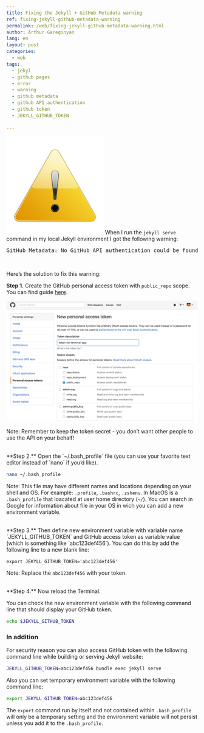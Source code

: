 ```yaml
---
title: Fixing the Jekyll + GitHub Metadata warning
ref: fixing-jekyll-github-metadata-warning
permalink: /web/fixing-jekyll-github-metadata-warning.html
author: Arthur Gareginyan
lang: en
layout: post
categories:
  - web
tags:
  - jekyl
  - github pages
  - error
  - warning
  - github metadata
  - github API authentication
  - github token
  - JEKYLL_GITHUB_TOKEN

---
```


![thumb](/images/fixing-jekyll-github-metadata-warning/error.png)
When I run the `jekyll serve` command in my local Jekyll environment I got the following warning:
<pre>
GitHub Metadata: No GitHub API authentication could be found. Some fields may be missing or have incorrect data.
</pre>

<br>

Here’s the solution to fix this warning:


**Step 1.** Create the GitHub personal access token with `public_repo` scope. You can find guide [here](https://help.github.com/articles/creating-an-access-token-for-command-line-use/).

![](/images/fixing-jekyll-github-metadata-warning/github-metadata-error.png)

Note: Remember to keep the token secret - you don’t want other people to use the API on your behalf!


<br>
**Step 2.** Open the `~/.bash_profile` file (you can use your favorite text editor instead of `nano` if you’d like).

```sh
nano ~/.bash_profile
```

Note: This file may have different names and locations depending on your shell and OS. For example: `.profile`, `.bashrc`, `.zshenv`. In MacOS is a `.bash_profile` that loacated at user home directory (`~/`). You can search in Google for information about file in your OS in wich you can add a new environment variable.


<br>
**Step 3.** Then define new environment variable with variable name `JEKYLL_GITHUB_TOKEN` and GitHub access token as variable value (which is something like `abc123def456`). You can do this by add the following line to a new blank line:

```
export JEKYLL_GITHUB_TOKEN='abc123def456'
```

Note: Replace the `abc123def456` with your token.


<br>
**Step 4.** Now reload the Terminal.

You can check the new environment variable with the following command line that should display your GitHub token.

```sh
echo $JEKYLL_GITHUB_TOKEN
```


### In addition

For security reason you can also access GitHub token with the following command line while building or serving Jekyll website:

```sh
JEKYLL_GITHUB_TOKEN=abc123def456 bundle exec jekyll serve
```

Also you can set temporary environment variable with the following command line:

```sh
export JEKYLL_GITHUB_TOKEN=abc123def456
```

The `export` command run by itself and not contained within `.bash_profile` will only be a temporary setting and the environment variable will not persist unless you add it to the `.bash_profile`.
